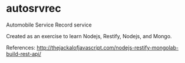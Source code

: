 # autosrvrec
Automobile Service Record service

Created as an exercise to learn Nodejs, Restify, Nodejs, and Mongo.

References:
http://thejackalofjavascript.com/nodejs-restify-mongolab-build-rest-api/
